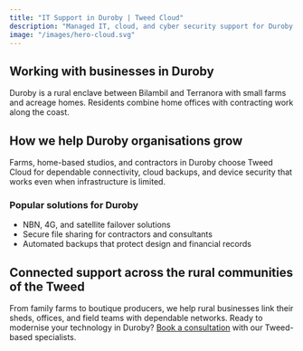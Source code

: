 ```yaml
---
title: "IT Support in Duroby | Tweed Cloud"
description: "Managed IT, cloud, and cyber security support for Duroby businesses across the rural communities of the Tweed."
image: "/images/hero-cloud.svg"
---
```


## Working with businesses in Duroby
Duroby is a rural enclave between Bilambil and Terranora with small farms and acreage homes. Residents combine home offices with contracting work along the coast.

## How we help Duroby organisations grow
Farms, home-based studios, and contractors in Duroby choose Tweed Cloud for dependable connectivity, cloud backups, and device security that works even when infrastructure is limited.

### Popular solutions for Duroby
- NBN, 4G, and satellite failover solutions
- Secure file sharing for contractors and consultants
- Automated backups that protect design and financial records

## Connected support across the rural communities of the Tweed
From family farms to boutique producers, we help rural businesses link their sheds, offices, and field teams with dependable networks. Ready to modernise your technology in Duroby? [Book a consultation](/consultation/) with our Tweed-based specialists.
